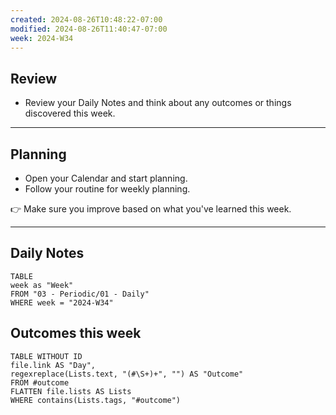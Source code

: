```yaml
---
created: 2024-08-26T10:48:22-07:00
modified: 2024-08-26T11:40:47-07:00
week: 2024-W34
---
```

## Review
- Review your Daily Notes and think about any outcomes or things discovered this week.
---
## Planning
- Open your Calendar and start planning.
- Follow your routine for weekly planning.

👉 Make sure you improve based on what you've learned this week.
___
## Daily Notes

```dataview
TABLE
week as "Week"
FROM "03 - Periodic/01 - Daily"
WHERE week = "2024-W34"
```

## Outcomes this week

```dataview
TABLE WITHOUT ID
file.link AS "Day",
regexreplace(Lists.text, "(#\S+)+", "") AS "Outcome"
FROM #outcome
FLATTEN file.lists AS Lists
WHERE contains(Lists.tags, "#outcome")
```